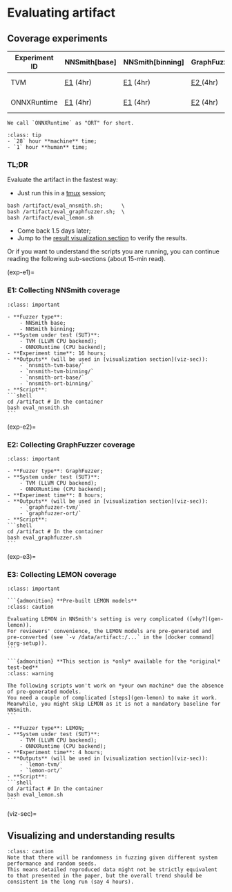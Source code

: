 # Evaluating artifact

## Coverage experiments

| Experiment ID | NNSmith[base]      | NNSmith[binning]   | GraphFuzzer        | LEMON              |
| ------------- | ------------------ | ------------------ | ------------------ | ------------------ |
| TVM           | [E1](exp-e1) (4hr) | [E1](exp-e1) (4hr) | [E2 ](exp-e2)(4hr) | [E3](exp-e3) (2hr) |
| ONNXRuntime   | [E1](exp-e1) (4hr) | [E1](exp-e1) (4hr) | [E2](exp-e2) (4hr) | [E3](exp-e3) (2hr) |


```{note}
We call `ONNXRuntime` as "ORT" for short.
```

```{admonition} Expected time cost
:class: tip
- `28` hour **machine** time;
- `1` hour **human** time;
```

### TL;DR

Evaluate the artifact in the fastest way:

- Just run this in a [tmux](https://github.com/tmux/tmux/wiki) session;

```shell
bash /artifact/eval_nnsmith.sh;      \
bash /artifact/eval_graphfuzzer.sh;  \
bash /artifact/eval_lemon.sh
```

- Come back 1.5 days later;
- Jump to the [result visualization section](viz-sec) to verify the results.

Or if you want to understand the scripts you are running, you can continue reading the following sub-sections (about 15-min read).

(exp-e1)=
### E1: Collecting NNSmith coverage

``````{admonition} E1: Evaluating NNSmith on {tvm, ort} x {base, binning}
:class: important

- **Fuzzer type**:
    - NNSmith base;
    - NNSmith binning;
- **System under test (SUT)**:
    - TVM (LLVM CPU backend);
    - ONNXRuntime (CPU backend);
- **Experiment time**: 16 hours;
- **Outputs** (will be used in [visualization section](viz-sec)):
    - `nnsmith-tvm-base/`
    - `nnsmith-tvm-binning/`
    - `nnsmith-ort-base/`
    - `nnsmith-ort-binning/`
- **Script**:
```shell
cd /artifact # In the container
bash eval_nnsmith.sh
```
``````

(exp-e2)=
### E2: Collecting GraphFuzzer coverage


``````{admonition} E2: Evaluating GraphFuzzer on {tvm, ort}
:class: important

- **Fuzzer type**: GraphFuzzer;
- **System under test (SUT)**:
    - TVM (LLVM CPU backend);
    - ONNXRuntime (CPU backend);
- **Experiment time**: 8 hours;
- **Outputs** (will be used in [visualization section](viz-sec)):
    - `graphfuzzer-tvm/`
    - `graphfuzzer-ort/`
- **Script**:
```shell
cd /artifact # In the container
bash eval_graphfuzzer.sh
```
``````

(exp-e3)=
### E3: Collecting LEMON coverage

``````{admonition} E3: Evaluate LEMON on {tvm, ort}
:class: important

```{admonition} **Pre-built LEMON models**
:class: caution

Evaluating LEMON in NNSmith's setting is very complicated ([why?](gen-lemon)).
For reviewers' convenience, the LEMON models are pre-generated and pre-converted (see `-v /data/artifact:/...` in the [docker command](org-setup)).
```

```{admonition} **This section is *only* available for the *original* test-bed**
:class: warning

The following scripts won't work on *your own machine* due the absence of pre-generated models.
You need a couple of complicated [steps](gen-lemon) to make it work.
Meanwhile, you might skip LEMON as it is not a mandatory baseline for NNSmith.
```

- **Fuzzer type**: LEMON;
- **System under test (SUT)**:
    - TVM (LLVM CPU backend);
    - ONNXRuntime (CPU backend);
- **Experiment time**: 4 hours;
- **Outputs** (will be used in [visualization section](viz-sec)):
    - `lemon-tvm/`
    - `lemon-ort/`
- **Script**:
```shell
cd /artifact # In the container
bash eval_lemon.sh
```
``````

(viz-sec)=
## Visualizing and understanding results

```{admonition} Randomness in Experiments
:class: caution
Note that there will be randomness in fuzzing given different system performance and random seeds.
This means detailed reproduced data might not be strictly equivalent to that presented in the paper, but the overall trend should be consistent in the long run (say 4 hours).
```
